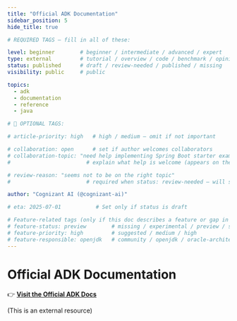 ```yaml
---
title: "Official ADK Documentation"
sidebar_position: 5
hide_title: true

# REQUIRED TAGS — fill in all of these:

level: beginner        # beginner / intermediate / advanced / expert
type: external         # tutorial / overview / code / benchmark / opinion / api-doc
status: published      # draft / review-needed / published / missing
visibility: public     # public

topics:
  - adk
  - documentation
  - reference
  - java

# 🧩 OPTIONAL TAGS:

# article-priority: high   # high / medium — omit if not important

# collaboration: open      # set if author welcomes collaborators
# collaboration-topic: "need help implementing Spring Boot starter examples"  
#                        # explain what help is welcome (appears on the dashboard & collab page)

# review-reason: "seems not to be on the right topic"
#                        # required when status: review-needed — will show on the article and in the dashboard

author: "Cognizant AI (@cognizant-ai)"

# eta: 2025-07-01           # Set only if status is draft

# Feature-related tags (only if this doc describes a feature or gap in Java+AI):
# feature-status: preview        # missing / experimental / preview / stable / specified
# feature-priority: high         # suggested / medium / high
# feature-responsible: openjdk   # community / openjdk / oracle-architects / jsr / vendor:redhat / project-lead:<name>
---
```


# Official ADK Documentation

👉 **<a href="https://google.github.io/adk-docs/" target="_blank" rel="noopener noreferrer">Visit the Official ADK Docs</a>**

(This is an external resource)